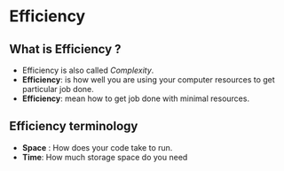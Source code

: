 # Efficiency

## What is **Efficiency** ?
  - Efficiency is also called *Complexity*.
  - **Efficiency**: is how well you are using your computer resources to get particular job done.
  - **Efficiency**: mean how to get job done with minimal resources.

## Efficiency terminology 
  - **Space** : How does your code take to run.
  - **Time**: How much storage space do you need
